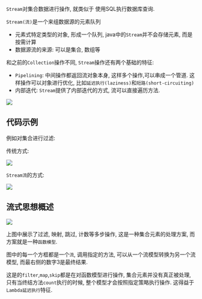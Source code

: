 `Stream`对集合数据进行操作, 就类似于 使用SQL执行数据库查询.

`Stream(流)`是一个来组数据源的元素队列

- 元素式特定类型的对象, 形成一个队列, java中的`Stream`并不会存储元素, 而是按需计算
- 数据源流的来源: 可以是集合, 数组等

和之前的`Collection`操作不同, `Stream`操作还有两个基础的特征:

- `Pipelining`: 中间操作都返回流对象本身, 这样多个操作,可以串成一个管道. 这样操作可以对象进行优化, 比如`延迟执行(laziness)`和`短路(short-circuiting)`
- 内部迭代: `Stream`提供了内部迭代的方式, 流可以直接遍历方法.



![](https://youpaiyun.zongqilive.cn/image/5e0dd46076085c3289660d31.jpg)



## 代码示例

例如对集合进行过滤:

传统方式:

![](https://pic.superbed.cn/item/5e0954c276085c3289a1141c.jpg)

`Stream流`的方式:

![](https://pic.superbed.cn/item/5e0954ec76085c3289a11b3c.jpg)

## 流式思想概述

![](https://pic.superbed.cn/item/5e09551f76085c3289a123a9.jpg)

上图中展示了过滤, 映射, 跳过, 计数等多步操作, 这是一种集合元素的处理方案, 而方案就是一种`函数模型`.

图中的每一个方框都是一个`流`, 调用指定的方法, 可以从一个流模型转换为另一个流模型, 而最右侧的数字3是最终结果.

这是的`filter`,`map`,`skip`都是在对函数模型进行操作, 集合元素并没有真正被处理, 只有当终结方法`count`执行的时候, 整个模型才会按照指定策略执行操作. 这得益于`Lambda延迟执行`特征.





























































